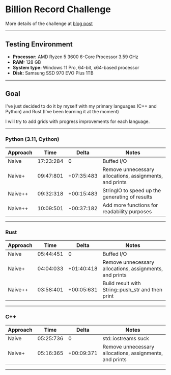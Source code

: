 # Billion Record Challenge

More details of the challenge at [blog post](https://www.morling.dev/blog/one-billion-row-challenge/)

---


## Testing Environment
- **Processor:** AMD Ryzen 5 3600 6-Core Processor                 3.59 GHz
- **RAM:** 128 GB
- **System type:** Windows 11 Pro, 64-bit, x64-based processor
- **Disk:** Samsung SSD 970 EVO Plus 1TB
---


## Goal
I've just decided to do it by myself with my primary languages (C++ and Python) and Rust (I've been learning it at the moment)

I will try to add grids with progress improvements for each language.

---


### Python (3.11, Cython)
| Approach | Time      | Delta      | Notes                                                   |
|----------|-----------|------------|---------------------------------------------------------|
| Naive    | 17:23:284 | 0          | Buffed I/O                                              |
| Naive+   | 09:47:801 | +07:35:483 | Remove unnecessary allocations, assignments, and prints |
| Naive++  | 09:32:318 | +00:15:483 | StringIO to speed up the generating of results          |
| Naive++  | 10:09:501 | -00:37:182 | Add more functions for readability purposes             |

---


### Rust
| Approach | Time      | Delta      | Notes                                                   |
|----------|-----------|------------|---------------------------------------------------------|
| Naive    | 05:44:451 | 0          | Buffed I/O                                              |
| Naive+   | 04:04:033 | +01:40:418 | Remove unnecessary allocations, assignments, and prints |
| Naive++  | 03:58:401 | +00:05:631 | Build result with String::push_str and then print       |

---


### C++
| Approach | Time      | Delta      | Notes                                                   |
|----------|-----------|------------|---------------------------------------------------------|
| Naive    | 05:25:736 | 0          | std::iostreams suck                                     |
| Naive+   | 05:16:365 | +00:09:371 | Remove unnecessary allocations, assignments, and prints |

---
